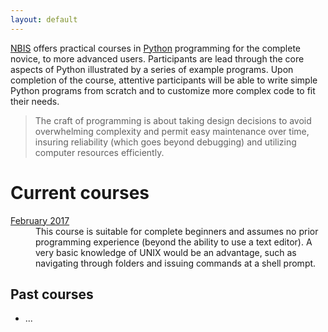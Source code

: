 ```yaml
---
layout: default
---
```


[NBIS](//nbis.se) offers practical courses in [Python](//www.python.org/)
programming for the complete novice, to more advanced
users. Participants are lead through the core aspects of Python
illustrated by a series of example programs. Upon completion of the
course, attentive participants will be able to write simple Python
programs from scratch and to customize more complex code to fit their
needs.

> The craft of programming is about taking design decisions to avoid
> overwhelming complexity and permit easy maintenance over time,
> insuring reliability (which goes beyond debugging) and utilizing
> computer resources efficiently.

# Current courses

<dl>
<dt> <a href="vt17">February 2017</a> </dt>
<dd>This course is suitable for complete beginners and assumes no
  prior programming experience (beyond the ability to use a text
  editor). A very basic knowledge of UNIX would be an advantage, such
  as navigating through folders and issuing commands at a shell
  prompt.  </dd>
</dl>

## Past courses

* ...
